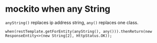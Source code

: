 # mockito when any String

`anyString()` replaces ip address string, `any()` replaces one class.


```
when(restTemplate.getForEntity(anyString(), any())).thenReturn(new ResponseEntity<>(new String[2], HttpStatus.OK));
```